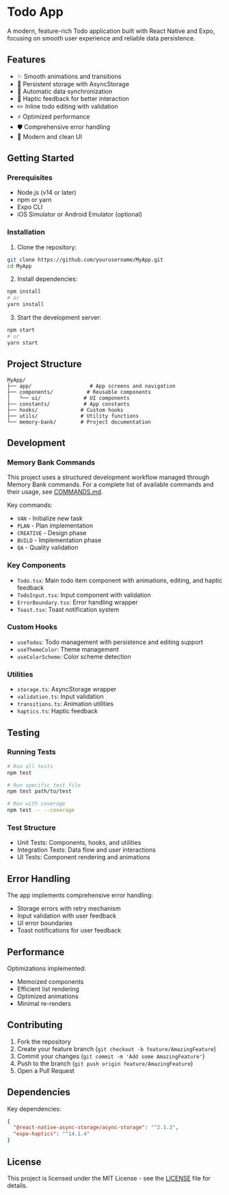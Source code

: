 # Todo App

A modern, feature-rich Todo application built with React Native and Expo, focusing on smooth user experience and reliable data persistence.

## Features

- ✨ Smooth animations and transitions
- 💾 Persistent storage with AsyncStorage
- 🔄 Automatic data synchronization
- 📱 Haptic feedback for better interaction
- ✏️ Inline todo editing with validation
- ⚡️ Optimized performance
- 🛡️ Comprehensive error handling
- 🎨 Modern and clean UI

## Getting Started

### Prerequisites

- Node.js (v14 or later)
- npm or yarn
- Expo CLI
- iOS Simulator or Android Emulator (optional)

### Installation

1. Clone the repository:
```bash
git clone https://github.com/yourusername/MyApp.git
cd MyApp
```

2. Install dependencies:
```bash
npm install
# or
yarn install
```

3. Start the development server:
```bash
npm start
# or
yarn start
```

## Project Structure

```
MyApp/
├── app/                   # App screens and navigation
├── components/           # Reusable components
│   └── ui/              # UI components
├── constants/           # App constants
├── hooks/              # Custom hooks
├── utils/              # Utility functions
└── memory-bank/        # Project documentation
```

## Development

### Memory Bank Commands

This project uses a structured development workflow managed through Memory Bank commands. For a complete list of available commands and their usage, see [COMMANDS.md](COMMANDS.md).

Key commands:
- `VAN` - Initialize new task
- `PLAN` - Plan implementation
- `CREATIVE` - Design phase
- `BUILD` - Implementation phase
- `QA` - Quality validation

### Key Components

- `Todo.tsx`: Main todo item component with animations, editing, and haptic feedback
- `TodoInput.tsx`: Input component with validation
- `ErrorBoundary.tsx`: Error handling wrapper
- `Toast.tsx`: Toast notification system

### Custom Hooks

- `useTodos`: Todo management with persistence and editing support
- `useThemeColor`: Theme management
- `useColorScheme`: Color scheme detection

### Utilities

- `storage.ts`: AsyncStorage wrapper
- `validation.ts`: Input validation
- `transitions.ts`: Animation utilities
- `haptics.ts`: Haptic feedback

## Testing

### Running Tests

```bash
# Run all tests
npm test

# Run specific test file
npm test path/to/test

# Run with coverage
npm test -- --coverage
```

### Test Structure

- Unit Tests: Components, hooks, and utilities
- Integration Tests: Data flow and user interactions
- UI Tests: Component rendering and animations

## Error Handling

The app implements comprehensive error handling:

- Storage errors with retry mechanism
- Input validation with user feedback
- UI error boundaries
- Toast notifications for user feedback

## Performance

Optimizations implemented:

- Memoized components
- Efficient list rendering
- Optimized animations
- Minimal re-renders

## Contributing

1. Fork the repository
2. Create your feature branch (`git checkout -b feature/AmazingFeature`)
3. Commit your changes (`git commit -m 'Add some AmazingFeature'`)
4. Push to the branch (`git push origin feature/AmazingFeature`)
5. Open a Pull Request

## Dependencies

Key dependencies:

```json
{
  "@react-native-async-storage/async-storage": "^2.1.2",
  "expo-haptics": "^14.1.4"
}
```

## License

This project is licensed under the MIT License - see the [LICENSE](LICENSE) file for details.
